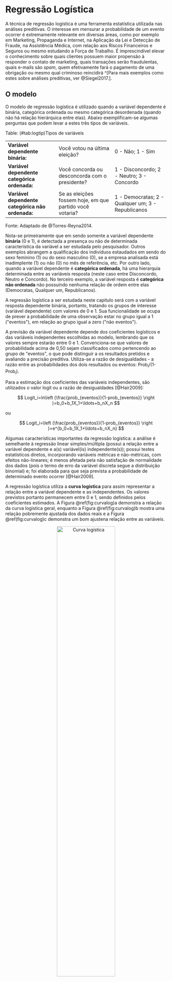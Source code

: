 # Regressão Logística





A técnica de regressão logística é uma ferramenta estatística utilizada nas análises preditivas. O interesse em mensurar a probabilidade de um evento ocorrer é extremamente relevante em diversas áreas, como por exemplo em Marketing, Propaganda e Internet, na Aplicação da Lei e Detecção de Fraude, na Assistência Médica, com relação aos Riscos Financeiros e Seguros ou mesmo estudando a Força de Trabalho. É imprescindível elevar o conhecimento sobre quais clientes possuem maior propensão à responder o contato de marketing, quais transações serão fraudulentas, quais e-mails são *spam*, quem efetivamente fará o pagamento de uma obrigação ou mesmo qual criminoso reincidirá ^[Para mais exemplos como estes sobre análises preditivas, ver @Siegel2017.].

## O modelo

O modelo de regressão logística é utilizado quando a variável dependente é binária, categórica ordenada ou mesmo categórica desordenada (quando não há relação hierárquica entre elas). Abaixo exemplificam-se algumas perguntas que podem levar a estes três tipos de variáveis. 

Table: (\#tab:logtip)Tipos de variáveis

||||
|---|---|---|
|**Variável dependente binária:**| Você votou na última eleição?|0 - Não; 1 - Sim|
|**Variável dependente categórica ordenada:**| Você concorda ou desconcorda com o presidente?|1 - Disconcordo; 2 - Neutro; 3 - Concordo|
|**Variável dependente categórica não ordenada:**|Se as eleições fossem hoje, em que partido você votaria? |  1 - Democratas; 2 - Qualquer um; 3 - Republicanos|

Fonte: Adaptado de @Torres-Reyna2014.

Nota-se primeiramente que em sendo somente a variável dependente **binária** (0 e 1), é detectada a presença ou não de determinada característica da variável a ser estudada pelo pesquisador. Outros exemplos abrangem a qualificação dos indivíduos estaudados em sendo do sexo feminino (1) ou do sexo masculino (0), se a empresa analisada está inadimplente (1) ou não (0) no mês de referência, etc. Por outro lado, quando a variável dependente é **categórica ordenada**, há uma hierarquia determinada entre as variáveis resposta (neste caso entre Disconcordo, Neutro e Concordo). No terceiro exemplo, a variável resposta é **categórica não ordenada** não possuindo nenhuma relação de ordem entre elas (Democratas, Qualquer um, Republicanos). 

A regressão logística a ser estudada neste capítulo será com a variável resposta dependente binária, portanto, tratando os grupos de interesse (variável dependente) com valores de 0 e 1. Sua funcionalidade se ocupa de prever a probabilidade de uma observação estar no grupo igual a 1 ("eventos"), em relação ao grupo igual a zero ("não eventos").

A previsão da variável dependente depende dos coeficientes logísticos e das variáveis independentes escolhidas ao modelo, lembrando que os valores sempre estarão entre 0 e 1. Convenciona-se que valores de probabilidade acima de 0,50 sejam classificados como pertencendo ao grupo de "eventos", o que pode distinguir a os resultados pretidos e avaliando a precisão preditiva. Utiliza-se a razão de desigualdades - a razão entre as probabilidades dos dois resultados ou eventos: Prob$_{i}/$(1-Prob$_{i}$).

Para a estimação dos coeficientes das variáveis independentes, são utilizados o valor logit ou a razão de desigualdades [@Hair2009]:

$$
Logit_i=ln\left (\frac{prob_{eventos}}{1-prob_{eventos}}  \right )=b_0+b_1X_1+\ldots+b_nX_n
$$

ou

$$
Logit_i=\left (\frac{prob_{eventos}}{1-prob_{eventos}}  \right )=e^{b_0+b_1X_1+\ldots+b_nX_n}
$$

Algumas características importantes da regressão logística: a análise é semelhante à regressão linear simples/múltipla (possui a relação entre a variável dependente e a(s) variável(is) independente(s)); possui testes estatísticos diretos, incorporando variáveis métricas e não-métricas, com efeitos não-lineares; é menos afetada pela não satisfação de normalidade dos dados (pois o termo de erro da variável discreta segue a distribuição binomial) e; foi elaborada para que seja prevista a probabilidade de determinado evento ocorrer [@Hair2009]. 

A regressão logística utiliza a **curva logística** para assim representar a relação entre a variável dependente e as independentes. Os valores previstos portanto permanecem entre 0 e 1, sendo definidos pelos coeficientes estimados. A Figura \@ref(fig:curvalog)a demonstra a relação da curva logistica geral, enquanto a Figura \@ref(fig:curvalog)b mostra uma relação pobremente ajustada dos dados reais e a Figura \@ref(fig:curvalog)c demonstra um bom ajustena relação entre as variáveis. 


<div class="figure" style="text-align: center">
<img src="curvalog.png" alt="Curva logística" width="60%" />
<p class="caption">(\#fig:curvalog)Curva logística</p>
</div>
Fonte: Adaptado de @Hair2009.

A estimação dos coeficientes da regressão logística, ao contrário da regressão múltipla que utiliza o método dos mínimos quadrados, é efetuada pelo uso da **máxima verossimilhança**. Esta, por sua vez, busca encontrar as estimativas mais prováveis dos coeficientes e maximizar a probabilidade de que um evento ocorra. A qualidade do ajuste do modelo é avaliada pelo "pseudo" R$^2$ e pelo exame da precisão preditiva (matriz de confusão).



Para otimizar o tempo do estudante, é recomendada a instalação prévia dos pacotes no RStudio a serem utilizados neste capítulo. Segue abaixo o comando a ser efetuado no console do RStudio:

`install.packages(c("readr","mfx","caret","pRoc",`

`"ResourceSelection","modEvA","foreign","stargazer"))`

<!--
Mais detalhes sobre o modelo de regressão logística podem ser verificados na seção chamada **O Modelo de Regressão Logística**, bem como em @Hosmer2000 e @Gujarati2011.
-->

## Regressão Logística Simples

Este primeiro exemplo tratará da regressão logística simples, portanto, utilizando somente uma variável independente, neste caso numérica. Os dados são originados do livro de @Hosmer2000, tratando-se de uma amostra com 100 pessoas. A variável dependente é a ocorrência ou não (1 ou 0) de doença coronária cardíaca (CHD), associando-se com a idade (AGE) dos indivíduos, criando assim um modelo de regressão logística.


```r
require(readr)
```

```
Carregando pacotes exigidos: readr
```

```r
chd <- read_delim("https://goo.gl/uDAAHv", 
    ";", escape_double = FALSE, col_types = cols(CHD = col_factor(levels = c())), 
    trim_ws = TRUE)

summary(chd)
```

```
      AGE            AGRP      CHD   
 Min.   :20.0   Min.   :1.00   0:57  
 1st Qu.:34.8   1st Qu.:2.75   1:43  
 Median :44.0   Median :4.00         
 Mean   :44.4   Mean   :4.48         
 3rd Qu.:55.0   3rd Qu.:7.00         
 Max.   :69.0   Max.   :8.00         
```

Observa-se na figura abaixo a dispersão dos "eventos" e dos "nao-eventos" da CHD relacionando-se com a variável idade (AGE).



```r
require(ggplot2)

ggplot(chd, aes(x=AGE, y=CHD)) + 
  geom_point() + 
  stat_smooth(method="glm", method.args=list(family="binomial"), se=FALSE)
```

<div class="figure" style="text-align: center">
<img src="05-RegLogist_files/figure-epub3/dispev-1.png" alt="Dispersão de evendos e não-eventos" width="60%" />
<p class="caption">(\#fig:dispev)Dispersão de evendos e não-eventos</p>
</div>

Monta-se então o modelo de regressão logística com a variável dependente CHD e a variável independente AGE. Abaixo é demonstrada a descrição da equação utilizando o comando `summary()` para o modelo m1 com a sintaxe básica:

`glm(Y~modelo, family=binomial(link="logit"))` 

Assim é obtida a função de ligação estimada do modelo: 

<!--
$$
\hat g(CHD) = -5,309 +0,1109AGE
$$
-->

$$
ln\left (\frac{prob_{CHD}}{1-prob_{CHD}}  \right ) = - 5,309 + 0,1109AGE
$$



```r
m1=glm(CHD~AGE, family = binomial(link="logit"), data = chd)
summary(m1)
```

```

Call:
glm(formula = CHD ~ AGE, family = binomial(link = "logit"), data = chd)

Deviance Residuals: 
   Min      1Q  Median      3Q     Max  
-1.972  -0.846  -0.458   0.825   2.286  

Coefficients:
            Estimate Std. Error z value Pr(>|z|)    
(Intercept)  -5.3095     1.1337   -4.68  2.8e-06 ***
AGE           0.1109     0.0241    4.61  4.0e-06 ***
---
Signif. codes:  0 '***' 0.001 '**' 0.01 '*' 0.05 '.' 0.1 ' ' 1

(Dispersion parameter for binomial family taken to be 1)

    Null deviance: 136.66  on 99  degrees of freedom
Residual deviance: 107.35  on 98  degrees of freedom
AIC: 111.4

Number of Fisher Scoring iterations: 4
```

Se observa o intercepto com o valor de -5,309, sendo que para a análise aqui proposta da relação entre CHD e AGE não obtém-se um significado prático para este resultado. No entanto, a variável de interesse é idade, que no modelo de regressão obteve o coeficiente de 0,1109. Pelo fato de ser positivo informa que quando a idade (AGE) se eleva, elevam-se as chances de ocorrência de CHD. De igual forma, nota-se que há significância estatística a $p=0,001$ na utilização da variável AGE para o modelo, mostrando que possui importância ao modelo de regressão proposto.

Por fim, o modelo é utilizado para construção da predição de todos os valores das idades de todos os indivíduos desta amostra. Para isto, será criada um novo objeto contendo somente a variável dependente do modelo (AGE) e em sequida, é criada nova coluna constando os valores preditos. Assim, pode ser plotado um gráfico completo com todas as probabilidades desta base de dados:



```r
# Filtrando a idade dos indivíduos
IDADE<-chd[,1]  

# Criando campo de predição para cada idade dos indivíduos 
IDADE$PRED=predict(m1, newdata=IDADE, type="response")

# Plotando a probabilidade predita pelo modelo
require(ggplot2)
ggplot(IDADE, aes(x=AGE, y=PRED)) + 
  geom_point()
```

<div class="figure" style="text-align: center">
<img src="05-RegLogist_files/figure-epub3/distrpred-1.png" alt="Distribuição das probabilidades preditas" width="60%" />
<p class="caption">(\#fig:distrpred)Distribuição das probabilidades preditas</p>
</div>





### Estimando a Razão de Chances

O modelo de regressão logística, porém, traz os resultados dos estimadores na forma logarítma, ou seja, o log das chances da variável idade no modelo é 0,1109. No entanto, para uma interpretação mais enriquecida da relação da idade com o CHD é necessária a transformação deste coeficiente, ou seja, que seja efetuada a exponenciação da(s) variavel(eis) da regressão. Assim, obtém-se a razão das chances (OR - Odds Ratio em inglês) para as variáveis independentes.

Uma maneira prática de se obter a razão de chances no RStudio é utilizando o pacote $mfx$. Novamente o intercepto não nos interessa nesta análise mas sim a variável AGE. Como demonstrado abaixo, o resultado da razão de chances da variável AGE foi de 1,1173, o que pode assim ser interpretado: para cada variação unitária na idade (AGE), as chances de ocorrência de CHD aumentam 1,1173 vezes. Dito de outra forma, para cada variação unitária em AGE, aumentam-se 11,73\% ((1,1173-1)*100) as chances da ocorrência de CHD.



```r
require(mfx)
logitor(CHD~AGE,data = chd)
```

```
Call:
logitor(formula = CHD ~ AGE, data = chd)

Odds Ratio:
    OddsRatio Std. Err.    z P>|z|    
AGE    1.1173    0.0269 4.61 4e-06 ***
---
Signif. codes:  0 '***' 0.001 '**' 0.01 '*' 0.05 '.' 0.1 ' ' 1
```


### Determinando o Intervalo de Confiança

A determinação do intervalo de confiança do modelo proposto é relevante para que seja analizada a estimativa do intervalo de predição do coeficiente da variável independente, a um nível de confiança de 95\%. Desta forma, em 95\% dos casos, o parâmetro dos coeficientes estará dentro deste intervalo.

De forma prática é possível determinar os intervalos de confiança com o comando `confint()` commo observado abaixo, sendo que o coeficiente AGE toma o valor de 1,1173, podendo variar de 1,0692 a 1,1758.



```r
exp(cbind(OR=coef(m1), confint(m1)))
```

```
                  OR     2.5 %  97.5 %
(Intercept) 0.004945 0.0004413 0.03892
AGE         1.117307 1.0692223 1.17587
```

### Predição de Probabilidades

A partir dos coneficientes do modelo de regressão logística é possível, portanto, efetuar a predição da variável categórica CHD, ou seja, saber a chance de ocorrer CHD com relação à uma determinada idade (AGE). No exemplo abaixo, primeiramente utilizamos a idade média das observações (44,38 anos), criando assim um novo data.frame chamadio media. Para utilizar o valor da idade média na função de regressão obtida ($m1$), utiliza-se a função `predict()`, de acordo com  valor da média encontrada (data.frame media). O resultado mostra que para a idade média da amostra, 44,38 anos, há uma probabilidade de 40,44\% na ocorrência da doença CHD. Esta ferramenta permite também a comparação pelo pesquisador das diferentes probabilidades entre as diversas idades (variável AGE).



```r
media = data.frame(AGE=mean(chd$AGE))
media
```

```
    AGE
1 44.38
```



```r
media$pred.prob = predict(m1, newdata=media, type="response")
media
```

```
    AGE pred.prob
1 44.38    0.4045
```


### Matriz de Confusão


Uma maneira prática de qualificar o ajuste do modelo de regressão logística é pela projeção do modelo na tabela de classificação (ou Matriz de Confusão). Para isto, precisa-se criar uma tabela com o resultado da classificação cruzada da variável resposta, de acordo com uma variável dicotômica em que os valores se derivam das probabilidades logísticas estimadas na regressão [@Hosmer2000]. No entanto, é preciso definir uma regra de predição, que dirá se houve acerto ou não da probabilidade estimada com os valores reais, pois as probabilidades variam de 0 a 1 enquanto os valores reais binários possuem valores fixos de 0 "ou" 1.

É intuitivo supor que se as probabilidades aproximam-se de 1 o índivíduo estimado pode ser classificado como $\hat Y_i=1$, bem como de forma contrária, se o modelo estimar probabilidades perto de 0, classificá-la como $\hat Y_i=0$. Mas qual nível utilizar? Para resolver este problema, é preciso em primeiro lugar determinar um ponto de corte para classificar a estimação como 0 ou 1. Usualmente na literatura se utiliza o valor de 0,5 mas dependendo do estudo proposto pode não ser limitado a este nível [@Hosmer2000]. 

Após determinado o ponto de corte, é importante avaliar o poder de discriminação do modelo, pelo seu desempenho portanto em classificar os "eventos" dos "não eventos". Cria-se a Matriz de Confusão (vide Tabela xxx) com as observações de Verdadeiro Positivo (VP), Falso Positivo (FP), Falso Negativo (FN) e Verdadeiro Negativo (VN)  e em seguida determinam-se alguns parâmetros numéricos, a serem descritos abaixo:

**Precisão**: representa a proporção das predições corretas do modelo sobre o total:

$$
ACC=\frac{VP+VN}{P+N}
$$

onde $P$ representa o total de "eventos" positivos (Y=1) e N é o total de "não eventos" (Y=0, ou negativo).

**Sensibilidade**: representa a proportação de verdadeiros positivos, ou seja, a capacidade do modelo em avaliar o evento como $\hat Y=1$ (estimado) dado que ele é evento real $Y=1$:

$$
SENS=\frac{VP}{FN}
$$

**Especificidade**:  a proporção apresentada dos verdadeiros negativos, ou seja, o poder de predição do modelo em avaliar como "não evento"  $\hat Y=0$ sendo que ele não é evento  $Y=0$:

$$
SENS=\frac{VN}{VN+FP}
$$

**Verdadeiro Preditivo Positivo**: se caracteriza como proporção de verdadeiros positivos com relação ao total de predições positivas, ou seja, se o evento é real $Y=1$ dada a classificação do modelo $\hat Y=1$:

$$
VPP=\frac{VPP}{VN+FP}
$$

**Verdadeiro Preditivo Negativo**: se caracteriza pela proporção de verdadeiros negativos comparando-se com o total de predições negativas, ou seja, o indivíduo não ser evento $Y=0$ dada classificação do modelo como "não evento" $\hat Y=0$:

$$
VPN=\frac{VN}{VN+FN}
$$

Table: (\#tab:matriz)Matriz de confusão.

  --------------------------------------------------------------
                                  **Valor Observado**
  ------------------  ----------  ------------------- ----------
                                  $Y=1$               $Y=0$
  
  **Valor Estimado**  $\hat Y$=1  VP                  FP
  
                      $\hat Y$=0  FN                  VN
  ------------------  ------------------------------------------

Fonte: Adaptado de @Fawcett2006.



<!--
![Matriz de Confusão](matriz.png)
-->




```r
require(caret)
```

```
Carregando pacotes exigidos: caret
```

```
Carregando pacotes exigidos: lattice
```

```r
  pdata <- as.factor(
    ifelse(
      predict(m1, 
              newdata = chd, 
              type = "response")
      >0.5,"1","0"))

confusionMatrix(pdata, chd$CHD, positive="1")
```

```
Confusion Matrix and Statistics

          Reference
Prediction  0  1
         0 45 14
         1 12 29
                                        
               Accuracy : 0.74          
                 95% CI : (0.643, 0.823)
    No Information Rate : 0.57          
    P-Value [Acc > NIR] : 0.000319      
                                        
                  Kappa : 0.467         
 Mcnemar's Test P-Value : 0.844519      
                                        
            Sensitivity : 0.674         
            Specificity : 0.789         
         Pos Pred Value : 0.707         
         Neg Pred Value : 0.763         
             Prevalence : 0.430         
         Detection Rate : 0.290         
   Detection Prevalence : 0.410         
      Balanced Accuracy : 0.732         
                                        
       'Positive' Class : 1             
                                        
```

A matriz de confusão retoma uma excelente acurácia total do modelo em 74\%, sendo que o modelo consegue acertos de 70,7\% na predição de valores positivos ou dos "eventos" (29/41) e 76,3\% na predição de valores negativos ou os "não eventos" (45/59).


### Curva ROC

A Curva ROC (Receiver Operating Characteristic Curve) associada ao modelo logístico mensura a capacidade de predição do modelo proposto, através das predições da sensibilidade e da especificidade.




- Passo 1:


`require(pROC)
roc1=plot.roc(chd$CHD,fitted(m1))`


- Passo 2:


```r
plot(roc1,
     print.auc=TRUE, 
     auc.polygon=TRUE, 
     grud=c(0.1,0.2),
     grid.col=c("green","red"), 
     max.auc.polygon=TRUE, 
     auc.polygon.col="lightgreen", 
     print.thres=TRUE)
```

<div class="figure" style="text-align: center">
<img src="05-RegLogist_files/figure-epub3/roc-1.png" alt="Curva Roc" width="60%" />
<p class="caption">(\#fig:roc)Curva Roc</p>
</div>


### O teste Hosmer e Lemeshow



```r
require(ResourceSelection)
hl=hoslem.test(chd$CHD,fitted(m1),g=10)
hl
```

```

	Hosmer and Lemeshow goodness of fit (GOF) test

data:  chd$CHD, fitted(m1)
X-squared = 100, df = 8, p-value <2e-16
```

### Pseudo R$^2$



```r
require(modEvA)
```

```
Carregando pacotes exigidos: modEvA
```

```r
RsqGLM(m1)
```

```
$CoxSnell
[1] 0.2541

$Nagelkerke
[1] 0.341

$McFadden
[1] 0.2145

$Tjur
[1] 0.2706

$sqPearson
[1] 0.2726
```



## Regressão Logística Múltipla


O exemplo abaixo abordado foi extraído de @Torres-Reyna2014, onde observa-se o banco de dados criado chamado `mydata`, possuindo as variáveis`country`,`year`,`y`,`y_bin`,`x1`,`x2`,`x3` e`opinion`. A variável dependente é `y_bin`, da qual foi categorizada entre 0 e 1 conforme a ocorrência de valores negativos em`y`. As variáveis independentes do modelo serão`x1`,`x2`e`x3`.




```r
require(foreign)
```

```
Carregando pacotes exigidos: foreign
```

```r
mydata <- read.dta("http://dss.princeton.edu/training/Panel101.dta") 
summary(mydata)
```

```
 country      year            y                 y_bin           x1        
 A:10    Min.   :1990   Min.   :-7.86e+09   Min.   :0.0   Min.   :-0.568  
 B:10    1st Qu.:1992   1st Qu.: 2.47e+08   1st Qu.:1.0   1st Qu.: 0.329  
 C:10    Median :1994   Median : 1.90e+09   Median :1.0   Median : 0.641  
 D:10    Mean   :1994   Mean   : 1.85e+09   Mean   :0.8   Mean   : 0.648  
 E:10    3rd Qu.:1997   3rd Qu.: 3.37e+09   3rd Qu.:1.0   3rd Qu.: 1.096  
 F:10    Max.   :1999   Max.   : 8.94e+09   Max.   :1.0   Max.   : 1.446  
 G:10                                                                     
       x2               x3              opinion  
 Min.   :-1.622   Min.   :-1.165   Str agree:20  
 1st Qu.:-1.216   1st Qu.:-0.079   Agree    :15  
 Median :-0.462   Median : 0.514   Disag    :19  
 Mean   : 0.134   Mean   : 0.762   Str disag:16  
 3rd Qu.: 1.608   3rd Qu.: 1.155                 
 Max.   : 2.530   Max.   : 7.169                 
                                                 
```



Utiliza-se uma função para Modelos Lineares Generalizados (glm - em inglês Generalized Linear Models), determinando a variável dependente (y_bin), as variáveis independentes `(x1+x2+x3)`, a base de dados a ser utilizada `(data=mydata)` e a família dos modelos `(family = binomial(link="logit"))`.

Abaixo os resultados da estimação do modelo utilizando o comando `summary`. Observa-se que os valores `estimados` mostram os coeficientes em formato logarítmo de chances. Assim, quando x3 eleva-se em 1 (uma) unidade, o log das chances esperado para x3 altera-se em 0,7512. Neste ponto, observa-se que as três variáveis independentes possuem efeitos positivos para determinação das chances do preditor ser igual a 1, caso contrário constariam com sinal negativo. A coluna $Pr(>|z|)$ traz os p-valores das variáveis indicando o teste da hipótese nula. Como resultado a variável x3 revelou significância estatística a 10\% ($<$0,10), no entanto o valor usual para considerá-la estatísticamente significante é 5\% (0,05). Para fins de explanação do modelo, neste trabalho, serão efetuadas as demais análises do modelo de forma explicativa.



```r
logit=glm(y_bin~x1+x2+x3, data=mydata, family = binomial(link="logit"))
summary(logit)
```

```

Call:
glm(formula = y_bin ~ x1 + x2 + x3, family = binomial(link = "logit"), 
    data = mydata)

Deviance Residuals: 
   Min      1Q  Median      3Q     Max  
-2.028   0.235   0.554   0.702   1.084  

Coefficients:
            Estimate Std. Error z value Pr(>|z|)  
(Intercept)    0.426      0.639    0.67    0.505  
x1             0.862      0.784    1.10    0.272  
x2             0.367      0.308    1.19    0.234  
x3             0.751      0.455    1.65    0.099 .
---
Signif. codes:  0 '***' 0.001 '**' 0.01 '*' 0.05 '.' 0.1 ' ' 1

(Dispersion parameter for binomial family taken to be 1)

    Null deviance: 70.056  on 69  degrees of freedom
Residual deviance: 65.512  on 66  degrees of freedom
AIC: 73.51

Number of Fisher Scoring iterations: 5
```


<!--
%Uma forma eficiente para construção da tabela com os resultados do modelo é a utilização do pacote \textbf{stargazer}, sendo que após instalado (install.packages("stargazer")),  utiliza-se o comando \textbf{stargazer(logit, title="seu título")} ou \textbf{stargazer(logit, title="seu título", type="text")} (plotando assim os resultados diretamente no console do RStudio) para plotagem dos resultados, como segue:
-->


```r
require(stargazer)
stargazer(logit, title="Resultados",type = "text")
```

```

Resultados
=============================================
                      Dependent variable:    
                  ---------------------------
                             y_bin           
---------------------------------------------
x1                           0.862           
                            (0.784)          
                                             
x2                           0.367           
                            (0.308)          
                                             
x3                          0.751*           
                            (0.455)          
                                             
Constant                     0.426           
                            (0.639)          
                                             
---------------------------------------------
Observations                  70             
Log Likelihood              -32.760          
Akaike Inf. Crit.           73.510           
=============================================
Note:             *p<0.1; **p<0.05; ***p<0.01
```



A razão de chances (OR - odds ratio em inglês) estimada no modelo terá de ser transformada por estar apresentada na forma logarítma conforme o modelo de regressão logística o estima. Assim, utiliza-se o pacote `mfx` para efetuar esta transformação para todo o modelo de forma automatizada `(logitor(y_bin~x1+x2+x3,data=mydata))`:



```r
require(mfx)
logitor(y_bin~x1+x2+x3,data=mydata)
```

```
Call:
logitor(formula = y_bin ~ x1 + x2 + x3, data = mydata)

Odds Ratio:
   OddsRatio Std. Err.    z P>|z|  
x1     2.367     1.856 1.10 0.272  
x2     1.443     0.445 1.19 0.234  
x3     2.120     0.964 1.65 0.099 .
---
Signif. codes:  0 '***' 0.001 '**' 0.01 '*' 0.05 '.' 0.1 ' ' 1
```

O resultado acima evidencia que para uma alteração em 1 (uma) unidade em x3, a chance de que y seja igual a 1 aumenta em 112\% ((2,12-1)*100). Dito de outra forma, a chance de y=1 é 2,12 vezes maior quando x3 aumenta em uma unidade (sendo que aqui mantêm-se as demais variáveis independentes constantes).

Como visto, para cada variação unitária em x3 o log das chances varia 0,7512. É possível estimar, portanto, a alteração das chances em função das médias dos valores de cada variável x1 e x2, e utilizar como exemplo os valores de 1, 2 e 3  para x3, para assim alcançar os preditores do log das chances nesta simulação, como segue abaixo:


Para facilitar a interpretação do modelo, se torna mais fácil depois de transformado a sua exponenciação dos coeficientes logísticos utilizando o comando `exp(coef(logit))`. Desta forma, para cada incremento unitário em x2 e mantendo as demais variáveis constantes, conclui-se que é 1,443 vezes provável que y seja igual a 1 em oposição a não ser (igual a zero), ou seja, as chances aumentam em 44,30\%.


```r
exp(coef(logit))
```

```
(Intercept)          x1          x2          x3 
      1.531       2.367       1.443       2.120 
```


O **intervalo de confiança** do modelo pode ser exposto utilizando o comando `confint` para os coeficientes estimados, como segue abaixo:



```r
exp(cbind(OR=coef(logit), confint(logit)))
```

```
               OR  2.5 % 97.5 %
(Intercept) 1.531 0.4387  5.625
x1          2.367 0.5129 11.675
x2          1.443 0.8041  2.738
x3          2.120 1.0039  5.719
```


A partir do modelo logístico, podemos realizar **predições das probabilidades** de se encontrar o resultado y=1 conforme visto acima. Para isto, como exercício utilizaremos as médias das observações de cada variável independente do modelo. Em primeiro lugar deve ser criado um data.frame com os valores médios, como segue:


```r
allmean = data.frame(x1=mean(mydata$x1),
                     x2=mean(mydata$x2),
                     x3=mean(mydata$x3))
allmean
```

```
     x1     x2     x3
1 0.648 0.1339 0.7619
```

Utiliza-se o comando `predict()` para predição do modelo, como segue abaixo, informando o objeto criado com a equação do modelo (logit), a base de dados com as condições dos valores médios (allmean) e o tipo de teste requerido ("response") para predizer as probabilidades. Como resultado, o modelo informa que constando os valores médios das variáveis independentes, obtêm-se a probabilidade de 83\% em y se constituir igual a 1.


```r
allmean$pred.prob = predict(logit, newdata=allmean, type="response")
allmean
```

```
     x1     x2     x3 pred.prob
1 0.648 0.1339 0.7619    0.8329
```


### Método Stepwise

O método Stepwise auxilia o pesquisador em selecionar as variáveis importantes ao modelo:



```r
step(logit, direction = 'both')
```

```
Start:  AIC=73.51
y_bin ~ x1 + x2 + x3

       Df Deviance  AIC
- x1    1     66.7 72.7
- x2    1     67.0 73.0
<none>        65.5 73.5
- x3    1     69.4 75.4

Step:  AIC=72.74
y_bin ~ x2 + x3

       Df Deviance  AIC
- x2    1     67.3 71.3
<none>        66.7 72.7
+ x1    1     65.5 73.5
- x3    1     70.0 74.0

Step:  AIC=71.33
y_bin ~ x3

       Df Deviance  AIC
<none>        67.3 71.3
- x3    1     70.1 72.1
+ x2    1     66.7 72.7
+ x1    1     67.0 73.0
```

```

Call:  glm(formula = y_bin ~ x3, family = binomial(link = "logit"), 
    data = mydata)

Coefficients:
(Intercept)           x3  
      1.134        0.487  

Degrees of Freedom: 69 Total (i.e. Null);  68 Residual
Null Deviance:	    70.1 
Residual Deviance: 67.3 	AIC: 71.3
```


## Regressão Logística Múltipla com variável categórica


Agora segue um exemplo de regressão logística utilizando uma variável dependente categórica juntamente com variáveis numéricas. Trata-se de uma base de dados em que o interesse é descobrir a probabilidade de um aluno ser admitido no vestibular com base no ranqueamento de escola em que estudou no ensino médio, bem como nas notas do aluno nas provas do Gpa (Grade Point Average - uma nota de performance dos alunos nos Estados Unidos) e do Gre (Graduate Record Examinations - exame padrão que qualifica o estudante para o ensino superior nos Estados Unidos). Seguem as variáveis.


- **admin**: Variável dependente = 0 (não admitido) e 1 (admitido)
- **Rank**: Variável independente = ranking da escola de proveniência do candidato
- **Gre**: Variável independente = exames prévios do candidato.
- **Gpa**: Variável independente = exames prévios do candidato.

Abaixo seguem os resultados do modelo, partindo-se do carregamento dos dados. É observado que as variáveis **gre** e **gpa** obtiveram significância estatística em 10\%, bem como rank2, já rank3 e rank4 obtiveram `p=0,001`. A variância do modelo nulo
ficou em 499,98 e com a inclusão das variáveis ao modelo baixou para 458,52, o que mostra que contribuíram para explicação da variável dependente.


```r
# Carregando o arquivo
require(readr)
binary <- read.csv("http://www.karlin.mff.cuni.cz/~pesta/prednasky/NMFM404/Data/binary.csv")

# Transformando a variável rank em categórica
binary$rank <- factor(binary$rank)

# Determinando a regressão
mylogit <- glm(admit ~ gre + gpa + rank, data = binary, 
               family = binomial(link="logit"))

# Resultado
summary(mylogit)
```

```

Call:
glm(formula = admit ~ gre + gpa + rank, family = binomial(link = "logit"), 
    data = binary)

Deviance Residuals: 
   Min      1Q  Median      3Q     Max  
-1.627  -0.866  -0.639   1.149   2.079  

Coefficients:
            Estimate Std. Error z value Pr(>|z|)    
(Intercept) -3.98998    1.13995   -3.50  0.00047 ***
gre          0.00226    0.00109    2.07  0.03847 *  
gpa          0.80404    0.33182    2.42  0.01539 *  
rank2       -0.67544    0.31649   -2.13  0.03283 *  
rank3       -1.34020    0.34531   -3.88  0.00010 ***
rank4       -1.55146    0.41783   -3.71  0.00020 ***
---
Signif. codes:  0 '***' 0.001 '**' 0.01 '*' 0.05 '.' 0.1 ' ' 1

(Dispersion parameter for binomial family taken to be 1)

    Null deviance: 499.98  on 399  degrees of freedom
Residual deviance: 458.52  on 394  degrees of freedom
AIC: 470.5

Number of Fisher Scoring iterations: 4
```

Utilizando o teste de análise de variância `anova` pode-se observar a variância com o modelo nulo (500) e à medida que as variáveis explicativas foram sendo incluídas, estas reduziram a variância do modelo para 459, contribuindo para o modelo.



```r
anova(mylogit, test = "Chisq")
```

```
Analysis of Deviance Table

Model: binomial, link: logit

Response: admit

Terms added sequentially (first to last)

     Df Deviance Resid. Df Resid. Dev Pr(>Chi)    
NULL                   399        500             
gre   1    13.92       398        486  0.00019 ***
gpa   1     5.71       397        480  0.01685 *  
rank  3    21.83       394        459  7.1e-05 ***
---
Signif. codes:  0 '***' 0.001 '**' 0.01 '*' 0.05 '.' 0.1 ' ' 1
```

Caso seja interessante comparar diversos modelos de regressão com variáveis explicativas distintas, estes podem ser comparados no teste de variância `anova`. Utilizando a função `update` pode ser criada uma nova regressão com base na regressão anterior (`mylogit`) e é excluído do modelo a variável `gre` para exemplificar. Após, é efetuado novamente o teste `anova`, agora comparando os dois modelos, como segue abaixo. Evidencia-se que a exclusão da variável `gre` causou elevaçãod a variância do modelo para 463, piorando portanto a capacidade do modelo pois espera-se sempre reduções na sua variância.


```r
# Criação de novo modelo com base no anterior
mylogit2=update(mylogit,~. - gre)
# 
anova(mylogit,mylogit2, test = "Chisq")
```

```
Analysis of Deviance Table

Model 1: admit ~ gre + gpa + rank
Model 2: admit ~ gpa + rank
  Resid. Df Resid. Dev Df Deviance Pr(>Chi)  
1       394        459                       
2       395        463 -1    -4.36    0.037 *
---
Signif. codes:  0 '***' 0.001 '**' 0.01 '*' 0.05 '.' 0.1 ' ' 1
```




Voltando ao modelo determinado anteriormente (`mylogit`), observa-se que os parâmetros da regressão logística proposta utilizando todas as variáveis foram assim determinados:


$$
ln\left (\frac{prob_{admit}}{1-prob_{admit}}  \right ) = 
-3,98998 + 0.00226gre + 0,80404gpa -0,67544rank2 -1,34020rank3 -1,55146rank4
$$


Determinam-se os coeficientes exponenciados (as razões de chance) para cada variável do modelo, bem como seus intervalos de confiança:


```r
exp(cbind(OR = coef(mylogit), confint(mylogit)))
```

```
                OR    2.5 % 97.5 %
(Intercept) 0.0185 0.001889 0.1665
gre         1.0023 1.000138 1.0044
gpa         2.2345 1.173858 4.3238
rank2       0.5089 0.272290 0.9448
rank3       0.2618 0.131642 0.5115
rank4       0.2119 0.090716 0.4707
```

A leitura dos resultados, para as variáveis numéricas continua sendo a mesma. Com relação ao resultado para a variável **gre**, para cada aumento unitário nesta variável, mantendo-se as demais constantes, elevam-se em 0,23\% ((1,0023-1)\*100) as chances de que o aluno seja aprovado no vestibular. Já para a cada variação unitária na variável **gpa**, aumentam em 123,45\% ((2,2345-1)*100). 
Dito de outra forma, para cada elevação em **gpa** aumentam 2,2345 vezes as chances em ser aprovado no vestibular. Tais resultados vão de encontro ao conceito teórico de que quanto melhor a nota do aluno em exame prévios maiores as chances de este aluno passar no vestibular.

Outra questão é sobre o *ranking* das escolas que os alunos estudaram. Será que aqueles que estudaram em escolas melhores ranqueadas possuem mais chances de passar no vestibular? A variável **rank** traz esta análise, sendo que como é uma variável categórica (pois retoma as categorias de 1 a 4), as comparações das chances de que o aluno passe no vestibular são comparadas com a escola de *ranking* 1. 

Desta forma, em sendo o aluno proveniente de uma escola de *ranking* 2, diminuem-se as chances em 49,11\% ((0,5089-1)$*$100) de que o aluno passe no vestibular. Já para os alunos que estudaramem uma escola de *ranking* 3 tem 73,82\% ((0,2618-1)\*100) menos chances de passar no vestibular. 
Pioram ainda mais as chances de passar no vestibular daqueles alunos que estudaram em uma escola de *ranking* 4: diminuem-se em 78,81\% as chances de que estes aluno passe no vestibular, mantidas as demais veriáveis.


**Predição das probabilidades**: a partir da equação de regressão logística auferida neste exemplo, qual é a probabilidade de que um aluno que tirou nota no **gre** de 700, no **gpa** de 3,67 e estudou em uma escola de *ranking* 1 passe no vestibular?
Nota-se que a probabilidade de que este aluno passe no vestibular é de 63,32\%. Segue a predição para estas variáveis:


```r
pred=data.frame(gre=700,
                gpa=3.67,
                rank=factor(1)
                )
pred$prob=predict(mylogit, newdata=pred, type="response")
pred
```

```
  gre  gpa rank   prob
1 700 3.67    1 0.6332
```

Comparando com um aluno que tirou as mesmas notas no **gre** e **gpa**, mas que estudou em uma escola *ranking* 4:


```r
pred=data.frame(gre=700,
                gpa=3.67,
                rank=factor(4)
                )
pred$prob=predict(mylogit, newdata=pred, type="response")
pred
```

```
  gre  gpa rank   prob
1 700 3.67    4 0.2679
```



Agora será efetuada a predição comparando-se os *rankings* das escolas. No exemplo abaixo, é criada uma base de dados com as notas médias dos alunos nas variáveis **gre** e **gpa**, intercalando com todos os *rankings* das escolas onde estudaram. Após criar a tabela, esta é unida com as colunas de predição dos valores da equação. São renomeadas as variáveis de *fit* para *prob* e *se.fit* para *se.prob*, no primeiro caso pois obteiveram-se as probabilidades de cada caso e no segundo caso incluiu-se o erro padrão (*se: standart error*) desta probabilidade. Com este erro padrão calculou-se os limites inferior (*LL: low level*) e superior (*UL: upper level *) no intervalo de confiança de 95\%.




```r
# Criação da tabela
novosdados=with(binary,
                data.frame(gre=mean(gre),
                           gpa=mean(gpa),
                           rank=factor(1:4)))

# Incluindo a predição dos valores
novosdados=cbind(novosdados,predict(mylogit, 
                                    newdata=novosdados,
                                    type="response",
                                    se.fit=TRUE))
# Renomeando as variáveis
names(novosdados)[names(novosdados)=='fit']="prob"
names(novosdados)[names(novosdados)=='se.fit']="se.prob"

# Estimando os intervalos de confiança

novosdados$LL=novosdados$prob-1.96*novosdados$se.prob
novosdados$UL=novosdados$prob+1.96*novosdados$se.prob

# Vizualização dos dados
novosdados
```

```
    gre  gpa rank   prob se.prob residual.scale      LL     UL
1 587.7 3.39    1 0.5166 0.06632              1 0.38662 0.6466
2 587.7 3.39    2 0.3523 0.03978              1 0.27431 0.4303
3 587.7 3.39    3 0.2186 0.03825              1 0.14364 0.2936
4 587.7 3.39    4 0.1847 0.04864              1 0.08934 0.2800
```



```r
require(ggplot2)
ggplot(novosdados, aes(x=rank,y=prob))+
  geom_errorbar(aes(ymin=LL, ymax=UL), width=0.2,lty=1,lwd=1,col="red")+
  geom_point(shape=18, size=5, fill="black")+
  scale_x_discrete(limits=c("1","2","3","4"))+
  labs(title="Probabilidades preditas", x="Ranking",y="Pr(y=1)")
```

<img src="05-RegLogist_files/figure-epub3/unnamed-chunk-28-1.png" width="60%" style="display: block; margin: auto;" />





<!--
\printbibliography[segment=\therefsegment,heading=subbibliography]
-->

## Exemplos de trabalhos que utilizaram regressão logística

- **Uso da regressão logística na estimação da probabilidade de reincidência de jovens infratoras**. <http://bdm.unb.br/bitstream/10483/13133/1/2015_FelipeGomesRibeiro.pdf>

- **Técnicas de Regressão Logística aplicada à Análise Ambiental**
<http://www.uel.br/revistas/uel/index.php/geografia/article/download/6878/9676>

- **Reincidência penal: uma análise a partir da e"conomia do crime" para subsidiar decisões judiciais.** <http://177.101.17.124/index.php/sociais/article/download/6029/4134>


## Exercícios
<!--

reinc=sample(x = c(1, 0), size = 500, replace = TRUE)
raca=sample(x = c("branca", "outro"), size = 500, replace = TRUE)
idade=sample(x = 18:80, size = 500, replace = TRUE)
sexo=sample(x = c("M", "F"), size = 500, replace = TRUE)
crime=sample(x = c("transito", "drogas","roubo","outros"), size = 500, replace = TRUE)
temporeclusao=sample(x = 1:10, size = 500, replace = TRUE)
condicionalcrime=data.frame(reinc,raca,idade,sexo,crime,temporeclusao)
View(condicionalcrime)
summary(condicionalcrime)
glm(reinc~., data=condicionalcrime)
summary(glm(reinc~., data=condicionalcrime))
step(glm(reinc~., data=condicionalcrime),direction = 'both')
-->

**1.** O Titanic foi um famoso navio britânico construído a partir de março de 1909 e lançado ao mar em maio de 1911. Em sua viagem inaugural em 10 de abril de 1912, cujo objetivo era partir de Southampton para Nova Iorque passando pela França e Irlanda, colidiu com um iceberg às 23h40min do dia 14 de abril. Baixe os dados do acidente em 
<https://vincentarelbundock.github.io/Rdatasets/csv/COUNT/titanic.csv>. Esta base de dados possui as seguintes informações:

- **survived**: informa se o tripulante sobreviveu ou não ("yes", "no");
- **class**: representa a classe em que viajavam os tripulantes ("1st class", "2nd class" e "3rd class").
- **age**: variável que separa entre as crianças ("child") e adultos ("adults")
- **sex**: fator com o sexo do tripulante ("women", "man")

**1.1.** Importe os dados para um objeto denominado *titanic* (lembre-se de determinar que as variávei sejam fatores). 

**1.2** Crie uma nova a variável *sobreviveu* a partir de *survived* com fatores binários 0 e 1 (1 para os sobreviventes).

**1.3**  Crie um modelo de regressão logística para descobrir a probabilidade de sobrevivência dos tripulantes (variável dependente `sobreviveu`) em relação às variáveis `class`, `age`, `sex`. Utilize o comando `summary` com o modelo. Declare a significância estatística das variáveis.

**1.4** Com base na resposta anterior, disserte sobre a direção do sinal do *log* da probabilidade de sobrevivência com relação à cada variável independente do modelo. Quem estava na primeira classe tinha maiores chances de sobrevivência, ou na terceira? Adultos ou crianças tinham melhores chances de sobreviver, homens ou mulheres?

**1.5** Transforme os coeficientes encontrados em Razão de Chances (OR - Odds Ratio), bem como verifique os intervalos de confiança.


**1.6** Com base na resposta anterior, disserte sobre a razão das chances (OR) de cada variável independente do modelo.

**1.7** Efetue a predição da probabilidade de sobrevivência de uma tripulante do sexo feminino, adulta e que viajava na primeira classe do navio.


**1.8** Efetue a predição da probabilidade de sobrevivência de um tripulante do sexo masculino, adulto e que viajava na terceira classe do navio.


**1.9** Crie a matriz de confusão e a Curva ROC para o modelo, avaliando seus dados.

**1.10** Efetue o teste de Hosmer e Lemeschow para o modelo.

**1.11** Encontre as medidas de pseudo R$^2$.

**1.12** Utilize o método **Stepwise** (*direction='both'*) no modelo completo e avalie se as variáveis devem permanecer no modelo ou alguma deve sair.


